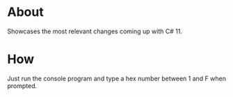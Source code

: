 # About
Showcases the most relevant changes coming up with C# 11.

# How
Just run the console program and type a hex number between 1 and F when prompted.